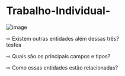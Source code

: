 # Trabalho-Individual-

![image](https://user-images.githubusercontent.com/109689914/212424282-391c9288-00e5-4897-8a02-2769964aa760.png)

⇨ Existem outras entidades além dessas três?<br>
tesfea

⇨ Quais são os principais campos e tipos?<br>

⇨ Como essas entidades estão relacionadas?<br>

